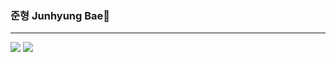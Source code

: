 ### 준형 Junhyung Bae👋
<hr>
<div style="display: inline-block; margin-right: 10px;">
<img src="https://img.shields.io/badge/wnsgud0895@gmail.com-EA4335?style=flat-square&logo=Gmail&logoColor=white"/> <img src="https://img.shields.io/badge/jnhynguu-E4405F?style=flat-square&logo=instagram&logoColor=white">
</div>

<!--
**junhyung96/junhyung96** is a ✨ _special_ ✨ repository because its `README.md` (this file) appears on your GitHub profile.

Here are some ideas to get you started:
<img src="https://img.shields.io/badge/React-61DAFB?style=flat-square&logo=React&logoColor=white"/>

- 🔭 I’m currently working on ...
- 🌱 I’m currently learning ...
- 👯 I’m looking to collaborate on ...
- 🤔 I’m looking for help with ...
- 💬 Ask me about ...
- 📫 How to reach me: ...
- 😄 Pronouns: ...
- ⚡ Fun fact: ...
-->
